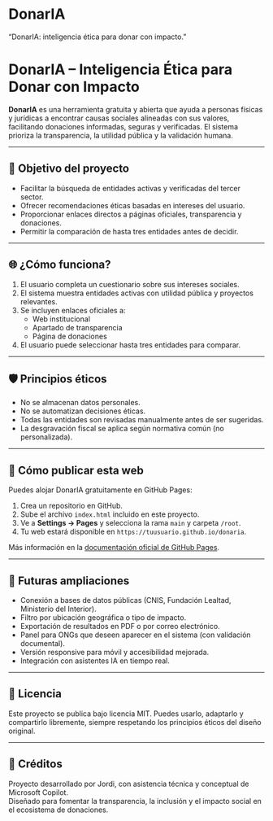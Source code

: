 # DonarIA
“DonarIA: inteligencia ética para donar con impacto.”
# DonarIA – Inteligencia Ética para Donar con Impacto

**DonarIA** es una herramienta gratuita y abierta que ayuda a personas físicas y jurídicas a encontrar causas sociales alineadas con sus valores, facilitando donaciones informadas, seguras y verificadas. El sistema prioriza la transparencia, la utilidad pública y la validación humana.

---

## 🧠 Objetivo del proyecto

- Facilitar la búsqueda de entidades activas y verificadas del tercer sector.
- Ofrecer recomendaciones éticas basadas en intereses del usuario.
- Proporcionar enlaces directos a páginas oficiales, transparencia y donaciones.
- Permitir la comparación de hasta tres entidades antes de decidir.

---

## 🌐 ¿Cómo funciona?

1. El usuario completa un cuestionario sobre sus intereses sociales.
2. El sistema muestra entidades activas con utilidad pública y proyectos relevantes.
3. Se incluyen enlaces oficiales a:
   - Web institucional
   - Apartado de transparencia
   - Página de donaciones
4. El usuario puede seleccionar hasta tres entidades para comparar.

---

## 🛡️ Principios éticos

- No se almacenan datos personales.
- No se automatizan decisiones éticas.
- Todas las entidades son revisadas manualmente antes de ser sugeridas.
- La desgravación fiscal se aplica según normativa común (no personalizada).

---

## 🚀 Cómo publicar esta web

Puedes alojar DonarIA gratuitamente en GitHub Pages:

1. Crea un repositorio en GitHub.
2. Sube el archivo `index.html` incluido en este proyecto.
3. Ve a **Settings → Pages** y selecciona la rama `main` y carpeta `/root`.
4. Tu web estará disponible en `https://tuusuario.github.io/donaria`.

Más información en la [documentación oficial de GitHub Pages](https://docs.github.com/es/pages).

---

## 🔧 Futuras ampliaciones

- Conexión a bases de datos públicas (CNIS, Fundación Lealtad, Ministerio del Interior).
- Filtro por ubicación geográfica o tipo de impacto.
- Exportación de resultados en PDF o por correo electrónico.
- Panel para ONGs que deseen aparecer en el sistema (con validación documental).
- Versión responsive para móvil y accesibilidad mejorada.
- Integración con asistentes IA en tiempo real.

---

## 📄 Licencia

Este proyecto se publica bajo licencia MIT. Puedes usarlo, adaptarlo y compartirlo libremente, siempre respetando los principios éticos del diseño original.

---

## 🤝 Créditos

Proyecto desarrollado por Jordi, con asistencia técnica y conceptual de Microsoft Copilot.  
Diseñado para fomentar la transparencia, la inclusión y el impacto social en el ecosistema de donaciones.

